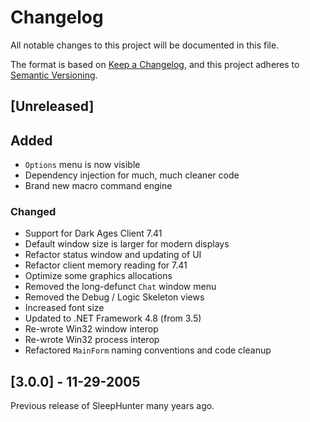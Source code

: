 ﻿# Changelog

All notable changes to this project will be documented in this file.

The format is based on [Keep a Changelog](https://keepachangelog.com/en/1.1.0/),
and this project adheres to [Semantic Versioning](https://semver.org/spec/v2.0.0.html).

## [Unreleased]

## Added

- `Options` menu is now visible
- Dependency injection for much, much cleaner code
- Brand new macro command engine

### Changed

- Support for Dark Ages Client 7.41
- Default window size is larger for modern displays
- Refactor status window and updating of UI
- Refactor client memory reading for 7.41
- Optimize some graphics allocations
- Removed the long-defunct `Chat` window menu
- Removed the Debug / Logic Skeleton views
- Increased font size
- Updated to .NET Framework 4.8 (from 3.5)
- Re-wrote Win32 window interop
- Re-wrote Win32 process interop
- Refactored `MainForm` naming conventions and code cleanup

## [3.0.0] - 11-29-2005

Previous release of SleepHunter many years ago.